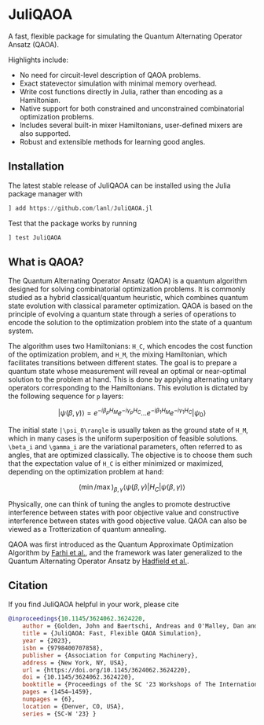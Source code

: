 # JuliQAOA

A fast, flexible package for simulating the Quantum Alternating Operator Ansatz (QAOA).

Highlights include:
- No need for circuit-level description of QAOA problems.
- Exact statevector simulation with minimal memory overhead.
- Write cost functions directly in Julia, rather than encoding as a Hamiltonian.
- Native support for both constrained and unconstrained combinatorial optimization problems.
- Includes several built-in mixer Hamiltonians, user-defined mixers are also supported.
- Robust and extensible methods for learning good angles.

## Installation

The latest stable release of JuliQAOA can be installed using the Julia package manager with

```julia
] add https://github.com/lanl/JuliQAOA.jl
```

Test that the package works by running

```julia
] test JuliQAOA
```

## What is QAOA?

The Quantum Alternating Operator Ansatz (QAOA) is a quantum algorithm designed for solving 
combinatorial optimization problems. It is commonly studied as a hybrid classical/quantum 
heuristic, which combines quantum state evolution with classical parameter optimization. 
QAOA is based on the principle of evolving a quantum state through a series of operations to 
encode the solution to the optimization problem into the state of a quantum system.

The algorithm uses two Hamiltonians: ``H_C``, which encodes the cost function of the 
optimization problem, and ``H_M``, the mixing Hamiltonian, which facilitates transitions 
between different states. The goal is to prepare a quantum state whose measurement will 
reveal an optimal or near-optimal solution to the problem at hand. This is done by applying 
alternating unitary operators corresponding to the Hamiltonians. This evolution is dictated 
by the following sequence for ``p`` layers:

```math
|\psi(\beta, \gamma)\rangle = e^{-i \beta_p H_M} e^{-i \gamma_p H_C} \dots e^{-i \beta_1 
H_M} e^{-i \gamma_1 H_C} |\psi_0\rangle
```

The initial state ``|\psi_0\rangle`` is usually taken as the ground state of ``H_M``, which 
in many cases is the uniform superposition of feasible solutions. ``\beta_i`` and 
``\gamma_i`` are the variational parameters, often referred to as angles, that are optimized
classically. The objective is to choose them such that the expectation value of ``H_C`` is 
either minimized or maximized, depending on the optimization problem at hand:

```math
(\min/\max)_{\beta,\gamma} \langle\psi(\beta, \gamma)| H_C |\psi(\beta, \gamma)\rangle
```

Physically, one can think of tuning the angles to promote destructive interference between 
states with poor objective value and constructive interference between states with good 
objective value. QAOA can also be viewed as a Trotterization of quantum annealing.

QAOA was first introduced as the Quantum Approximate Optimization Algorithm by 
[Farhi et al.](https://arxiv.org/abs/1411.4028), and the framework was later generalized to 
the Quantum Alternating Operator Ansatz by 
[Hadfield et al.](https://arxiv.org/abs/1709.03489).

## Citation

If you find JuliQAOA helpful in your work, please cite

```bibtex
@inproceedings{10.1145/3624062.3624220, 
    author = {Golden, John and Baertschi, Andreas and O'Malley, Dan and Pelofske, Elijah and Eidenbenz, Stephan}, 
    title = {JuliQAOA: Fast, Flexible QAOA Simulation},
    year = {2023}, 
    isbn = {9798400707858},
    publisher = {Association for Computing Machinery}, 
    address = {New York, NY, USA}, 
    url = {https://doi.org/10.1145/3624062.3624220}, 
    doi = {10.1145/3624062.3624220},
    booktitle = {Proceedings of the SC '23 Workshops of The International Conference on High Performance Computing, Network, Storage, and Analysis}, 
    pages = {1454–1459}, 
    numpages = {6}, 
    location = {Denver, CO, USA}, 
    series = {SC-W '23} }
```